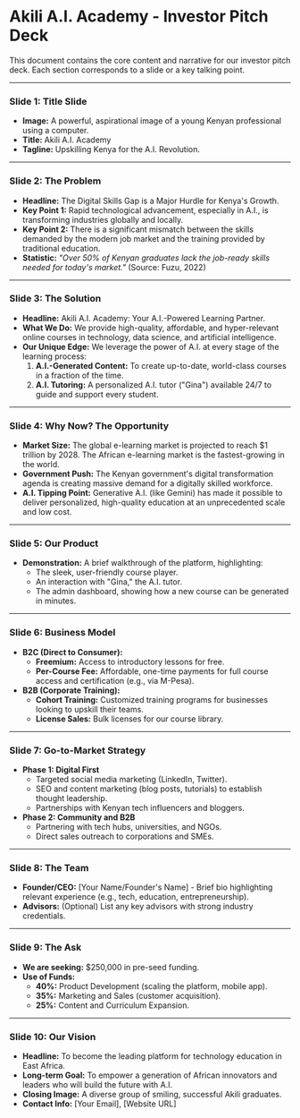 # Akili A.I. Academy - Investor Pitch Deck

This document contains the core content and narrative for our investor pitch deck. Each section corresponds to a slide or a key talking point.

---

### **Slide 1: Title Slide**

- **Image:** A powerful, aspirational image of a young Kenyan professional using a computer.
- **Title:** Akili A.I. Academy
- **Tagline:** Upskilling Kenya for the A.I. Revolution.

---

### **Slide 2: The Problem**

- **Headline:** The Digital Skills Gap is a Major Hurdle for Kenya's Growth.
- **Key Point 1:** Rapid technological advancement, especially in A.I., is transforming industries globally and locally.
- **Key Point 2:** There is a significant mismatch between the skills demanded by the modern job market and the training provided by traditional education.
- **Statistic:** *"Over 50% of Kenyan graduates lack the job-ready skills needed for today's market."* (Source: Fuzu, 2022)

---

### **Slide 3: The Solution**

- **Headline:** Akili A.I. Academy: Your A.I.-Powered Learning Partner.
- **What We Do:** We provide high-quality, affordable, and hyper-relevant online courses in technology, data science, and artificial intelligence.
- **Our Unique Edge:** We leverage the power of A.I. at every stage of the learning process:
    1.  **A.I.-Generated Content:** To create up-to-date, world-class courses in a fraction of the time.
    2.  **A.I. Tutoring:** A personalized A.I. tutor ("Gina") available 24/7 to guide and support every student.

---

### **Slide 4: Why Now? The Opportunity**

- **Market Size:** The global e-learning market is projected to reach $1 trillion by 2028. The African e-learning market is the fastest-growing in the world.
- **Government Push:** The Kenyan government's digital transformation agenda is creating massive demand for a digitally skilled workforce.
- **A.I. Tipping Point:** Generative A.I. (like Gemini) has made it possible to deliver personalized, high-quality education at an unprecedented scale and low cost.

---

### **Slide 5: Our Product**

- **Demonstration:** A brief walkthrough of the platform, highlighting:
    - The sleek, user-friendly course player.
    - An interaction with "Gina," the A.I. tutor.
    - The admin dashboard, showing how a new course can be generated in minutes.

---

### **Slide 6: Business Model**

- **B2C (Direct to Consumer):**
    - **Freemium:** Access to introductory lessons for free.
    - **Per-Course Fee:** Affordable, one-time payments for full course access and certification (e.g., via M-Pesa).
- **B2B (Corporate Training):**
    - **Cohort Training:** Customized training programs for businesses looking to upskill their teams.
    - **License Sales:** Bulk licenses for our course library.

---

### **Slide 7: Go-to-Market Strategy**

- **Phase 1: Digital First**
    - Targeted social media marketing (LinkedIn, Twitter).
    - SEO and content marketing (blog posts, tutorials) to establish thought leadership.
    - Partnerships with Kenyan tech influencers and bloggers.
- **Phase 2: Community and B2B**
    - Partnering with tech hubs, universities, and NGOs.
    - Direct sales outreach to corporations and SMEs.

---

### **Slide 8: The Team**

- **Founder/CEO:** [Your Name/Founder's Name] - Brief bio highlighting relevant experience (e.g., tech, education, entrepreneurship).
- **Advisors:** (Optional) List any key advisors with strong industry credentials.

---

### **Slide 9: The Ask**

- **We are seeking:** $250,000 in pre-seed funding.
- **Use of Funds:**
    - **40%:** Product Development (scaling the platform, mobile app).
    - **35%:** Marketing and Sales (customer acquisition).
    - **25%:** Content and Curriculum Expansion.

---

### **Slide 10: Our Vision**

- **Headline:** To become the leading platform for technology education in East Africa.
- **Long-term Goal:** To empower a generation of African innovators and leaders who will build the future with A.I.
- **Closing Image:** A diverse group of smiling, successful Akili graduates.
- **Contact Info:** [Your Email], [Website URL]
